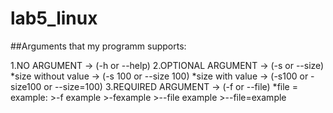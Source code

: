 # lab5_linux

##Arguments that my programm supports:

1.NO ARGUMENT -> (-h or --help) 
2.OPTIONAL ARGUMENT -> (-s or --size)
	*size without value -> (-s 100 or --size 100)
	*size with value -> (-s100 or -size100 or --size=100)
3.REQUIRED ARGUMENT -> (-f or --file)
	*file = example:
		>-f example
		>-fexample
		>--file example
		>--file=example
